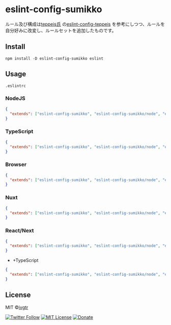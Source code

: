 # eslint-config-sumikko
ルール及び構成は[teppeis氏](https://github.com/teppeis) の[eslint-config-teppeis](https://github.com/ivgtr/eslint-config-sumikko) を参考にしつつ、ルールを自分好みに改変し、ルールセットを追加したものです。

## Install

```
npm install -D eslint-config-sumikko eslint
```

## Usage

`.eslintrc`
### NodeJS

```json
{
  "extends": ["eslint-config-sumikko", "eslint-config-sumikko/node", "eslint-config-sumikko/prettier"]
}
```

### TypeScript

```json
{
  "extends": ["eslint-config-sumikko", "eslint-config-sumikko/node", "eslint-config-sumikko/ts", "eslint-config-sumikko/prettier"]
}
```

### Browser

```json
{
  "extends": ["eslint-config-sumikko", "eslint-config-sumikko/node", "eslint-config-sumikko/ts", "eslint-config-sumikko/browser", "eslint-config-sumikko/prettier"]
}
```

### Nuxt

```json
{
  "extends": ["eslint-config-sumikko", "eslint-config-sumikko/node", "eslint-config-sumikko/nuxt", "eslint-config-sumikko/prettier"]
}
```

### React/Next

```json
{
  "extends": ["eslint-config-sumikko", "eslint-config-sumikko/node", "eslint-config-sumikko/react", "eslint-config-sumikko/prettier"]
}
```

 - +TypeScript

```json
{
  "extends": ["eslint-config-sumikko", "eslint-config-sumikko/node", "eslint-config-sumikko/ts", "eslint-config-sumikko/react", "eslint-config-sumikko/prettier"]
}
```

## License
MIT ©[ivgtr](https://github.com/ivgtr)

[![Twitter Follow](https://img.shields.io/twitter/follow/mawaru_hana?style=social)](https://twitter.com/mawaru_hana) [![MIT License](http://img.shields.io/badge/license-MIT-blue.svg?style=flat)](LICENSE) [![Donate](https://img.shields.io/badge/%EF%BC%84-support-green.svg?style=flat-square)](https://www.buymeacoffee.com/ivgtr)  